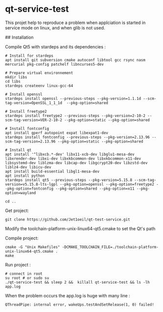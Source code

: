 # qt-service-test

This projet help to reproduce a problem when applciation is started in service mode on linux, and when glib is not used.

## Installation

Compile Qt5 with stardeps and its dependencies :

```
# Install for stardeps
apt install git subversion cmake autoconf libtool gcc rsync nasm mercurial pkg-config patchelf libncurses5-dev

# Prepare virtual environnement
mkdir libs
cd libs
stardeps createenv linux-gcc-64

# Install openssl
stardeps install openssl --previous-steps --pkg-version=1.1.1d --scm-tag-version=OpenSSL_1_1_1d  --pkg-option=shared

# Install freetype2
stardeps install freetype2 --previous-steps --pkg-version=2-10-2 --scm-tag-version=VER-2-10-2 --pkg-option=static --pkg-option=shared

# Install fontconfig
apt install gperf autopoint expat libexpat1-dev
stardeps install fontconfig --previous-steps --pkg-version=2.13.96 --scm-tag-version=2.13.96 --pkg-option=static --pkg-option=shared

# Install qt
apt install '^libxcb.*-dev' libx11-xcb-dev libglu1-mesa-dev libxrender-dev libxi-dev libxkbcommon-dev libxkbcommon-x11-dev libsystemd-dev liblzma-dev libcap-dev libgcrypt20-dev libzstd-dev liblz4-dev libicu-dev
apt install build-essential libgl1-mesa-dev 
apt install python
stardeps install qt5 --previous-steps --pkg-version=5.15.8 --scm-tag-version=v5.15.8-lts-lgpl --pkg-option=openssl --pkg-option=freetype2 --pkg-option=fontconfig --pkg-option=shared --pkg-option=x11 --pkg-option=wayland

cd ..
```

Get project:

```
git clone https://github.com/Jet1oeil/qt-test-service.git
```

Modify the toolchain-platform-unix-linux64-qt5.cmake to set the Qt's path

Compile project:

```
cmake -G "Unix Makefiles" -DCMAKE_TOOLCHAIN_FILE=./toolchain-platform-unix-linux64-qt5.cmake .
make
```

Run project :

```
# connect in root
su root # or sudo su
./qt-service-test && sleep 2 &&  killall qt-service-test && ls -lh app.log 
```

When the problem occurs the app.log is huge with many line :

```
QThreadPipe: internal error, wakeUps.testAndSetRelease(1, 0) failed!
```

